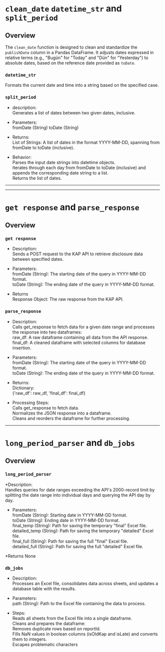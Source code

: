 # `clean_date` `datetime_str` and `split_period`

## Overview

The `clean_date` function is designed to clean and standardize the `publishDate` column in a Pandas DataFrame. It adjusts dates expressed in relative terms (e.g., "Bugün" for "Today" and "Dün" for "Yesterday") to absolute dates, based on the reference date provided as `toDate`.  


### `datetime_str`

Formats the current date and time into a string based on the specified case.


### `split_period`

* description:  
 Generates a list of dates between two given dates, inclusive.

* Parameters:  
fromDate (String)
toDate (String)

* Returns:  
List of Strings: A list of dates in the format YYYY-MM-DD, spanning from fromDate to toDate (inclusive).

* Behavior:  
Parses the input date strings into datetime objects.  
Iterates through each day from fromDate to toDate (inclusive) and appends the corresponding date string to a list.  
Returns the list of dates.  
   

---



---
# `get response` and `parse_response`
## Overview
### `get response` 
* Description:  
Sends a POST request to the KAP API to retrieve disclosure data between specified dates.

* Parameters:  
fromDate (String): The starting date of the query in YYYY-MM-DD format.  
toDate (String): The ending date of the query in YYYY-MM-DD format.  
* Returns  
Response Object: The raw response from the KAP API.

### `parse_response` 
* Description:  
Calls get_response to fetch data for a given date range and processes the response into two dataframes:  
raw_df: A raw dataframe containing all data from the API response.  
final_df: A cleaned dataframe with selected columns for database insertion.  

* Parameters:  
  fromDate (String): The starting date of the query in YYYY-MM-DD format.  
  toDate (String): The ending date of the query in YYYY-MM-DD format.  

* Returns:  
Dictionary:  
{'raw_df': raw_df, 'final_df': final_df}

* Processing Steps:  
  Calls get_response to fetch data.  
  Normalizes the JSON response into a dataframe.  
  Cleans and reorders the dataframe for further processing.  

---
# `long_period_parser` and `db_jobs`
## Overview
### `long_period_parser`
*Description:  
Handles queries for date ranges exceeding the API's 2000-record limit by splitting the date range into individual days and querying the API day by day.

* Parameters:  
  fromDate (String): Starting date in YYYY-MM-DD format.  
  toDate (String): Ending date in YYYY-MM-DD format.  
  final_temp (String): Path for saving the temporary "final" Excel file.  
  detailed_temp (String): Path for saving the temporary "detailed" Excel file.  
  final_full (String): Path for saving the full "final" Excel file.  
  detailed_full (String): Path for saving the full "detailed" Excel file.  

*Returns
None

### `db_jobs`
* Description:  
Processes an Excel file, consolidates data across sheets, and updates a database table with the results.

* Parameters:  
path (String): Path to the Excel file containing the data to process.

* Steps:  
  Reads all sheets from the Excel file into a single dataframe.  
  Cleans and prepares the dataframe:  
  Removes duplicate rows based on reportId.  
  Fills NaN values in boolean columns (isOldKap and isLate) and converts them to integers.  
  Escapes problematic characters  

